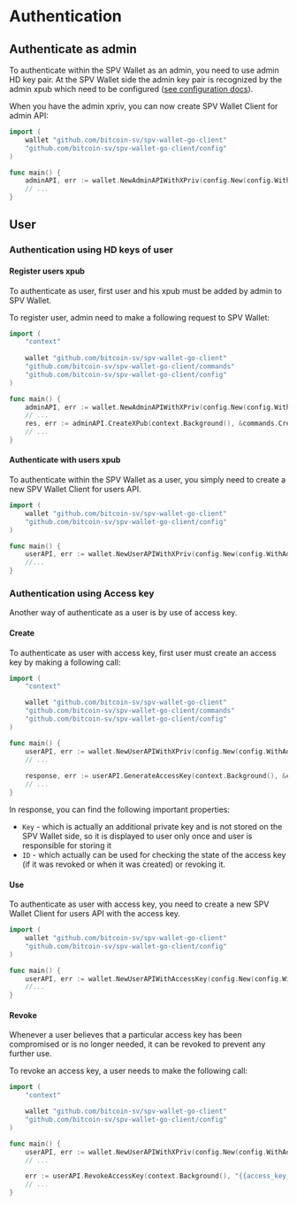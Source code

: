 # Authentication

## Authenticate as admin

To authenticate within the SPV Wallet as an admin, you need to use admin HD key pair.
At the SPV Wallet side the admin key pair is recognized by the admin xpub which need to be configured ([see configuration docs](../spv-wallet/configuration.md)).

When you have the admin xpriv, you can now create SPV Wallet Client for admin API:
```go
import (
	wallet "github.com/bitcoin-sv/spv-wallet-go-client"
	"github.com/bitcoin-sv/spv-wallet-go-client/config"
)

func main() {
	adminAPI, err := wallet.NewAdminAPIWithXPriv(config.New(config.WithAddr("{{spv-wallet-url}}")), "{{xpriv_of_the_admin}}")
	// ...
}
```

## User

### Authentication using HD keys of user

#### Register users xpub

To authenticate as user, first user and his xpub must be added by admin to SPV Wallet.

To register user, admin need to make a following request to SPV Wallet:
```go
import (
    "context"
    
    wallet "github.com/bitcoin-sv/spv-wallet-go-client"
    "github.com/bitcoin-sv/spv-wallet-go-client/commands"
    "github.com/bitcoin-sv/spv-wallet-go-client/config"
)

func main() {
    adminAPI, err := wallet.NewAdminAPIWithXPriv(config.New(config.WithAddr("{{spv-wallet-url}}")), "{{xpriv_of_the_admin}}")
    // ...
    res, err := adminAPI.CreateXPub(context.Background(), &commands.CreateUserXpub{XPub: "{{xpub_of_the_user}}"})
    // ...
}
```

#### Authenticate with users xpub

To authenticate within the SPV Wallet as a user, you simply need to create a new SPV Wallet Client for users API.

```go
import (
	wallet "github.com/bitcoin-sv/spv-wallet-go-client"
	"github.com/bitcoin-sv/spv-wallet-go-client/config"
)

func main() {
	userAPI, err := wallet.NewUserAPIWithXPriv(config.New(config.WithAddr("{{spv-wallet-url}}")), "{{xpriv_of_the_user}}")
	//...
}
```

### Authentication using Access key

Another way of authenticate as a user is by use of access key.

#### Create

To authenticate as user with access key, first user must create an access key by making a following call:

```go
import (
	"context"

	wallet "github.com/bitcoin-sv/spv-wallet-go-client"
	"github.com/bitcoin-sv/spv-wallet-go-client/commands"
	"github.com/bitcoin-sv/spv-wallet-go-client/config"
)

func main() {
	userAPI, err := wallet.NewUserAPIWithXPriv(config.New(config.WithAddr("{{spv-wallet-url}}")), "{{xpriv_of_the_user}}")
	// ...
	
	response, err := userAPI.GenerateAccessKey(context.Background(), &commands.GenerateAccessKey{})
	// ...
}
```

In response, you can find the following important properties:
* `Key` - which is actually an additional private key and is not stored on the SPV Wallet side, so it is displayed to user only once and user is responsible for storing it
* `ID` - which actually can be used for checking the state of the access key (if it was revoked or when it was created) or revoking it.


#### Use

To authenticate as user with access key, you need to create a new SPV Wallet Client for users API with the access key.

```go
import (
    wallet "github.com/bitcoin-sv/spv-wallet-go-client"
    "github.com/bitcoin-sv/spv-wallet-go-client/config"
)

func main() {
    userAPI, err := wallet.NewUserAPIWithAccessKey(config.New(config.WithAddr("{{spv-wallet-url}}")), "{{key}}")
    //...
}
```

#### Revoke

Whenever a user believes that a particular access key has been compromised or is no longer needed, it can be revoked to prevent any further use.

To revoke an access key, a user needs to make the following call:

```go
import (
	"context"

	wallet "github.com/bitcoin-sv/spv-wallet-go-client"
	"github.com/bitcoin-sv/spv-wallet-go-client/config"
)

func main() {
	userAPI, err := wallet.NewUserAPIWithXPriv(config.New(config.WithAddr("{{spv-wallet-url}}")), "{{xpriv_of_the_user}}")
	// ...

	err := userAPI.RevokeAccessKey(context.Background(), "{{access_key_id}}")
	// ...
}
```

